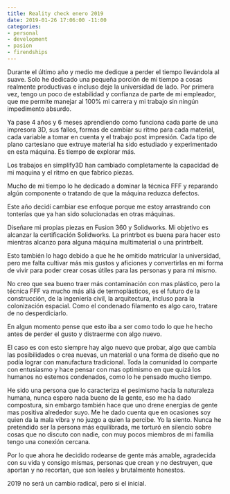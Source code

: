 ```yaml
---
title: Reality check enero 2019
date: 2019-01-26 17:06:00 -11:00
categories:
- personal
- development
- pasion
- firendships
---
```


Durante el último año y medio me dedique a perder el tiempo llevándola al suave. Solo he dedicado una pequeña porción de mi tiempo a cosas realmente productivas e incluso deje la universidad de lado.
Por primera vez, tengo un poco de estabilidad y confianza de parte de mi empleador, que me permite manejar al 100% mi carrera y mi trabajo sin ningún impedimento absurdo.

Ya pase 4 años y 6 meses aprendiendo como funciona cada parte de una impresora 3D, sus fallos, formas de cambiar su ritmo para cada material, cada variable a tomar en cuenta y el trabajo post impresión.
Cada tipo de plano cartesiano que extruye material ha sido estudiado y experimentado en esta máquina. Es tiempo de explorar más. 

Los trabajos en simplify3D han cambiado completamente la capacidad de mi maquina y el ritmo en que fabrico piezas.

Mucho de mi tiempo lo he dedicado a dominar la técnica FFF y reparando algún componente o tratando de que la máquina reduzca defectos.

Este año decidí cambiar ese enfoque porque me estoy arrastrando con tonterías que ya han sido solucionadas en otras máquinas.

Diseñare mi propias piezas en Fusion 360 y Solidworks. Mi objetivo es alcanzar la certificación Solidworks.
La printrbot es buena para hacer esto mientras alcanzo para alguna máquina multimaterial o una printrbelt.

Esto también lo hago debido a que he he omitido matricular la universidad, pero me falta cultivar más mis gustos y aficiones y convertirlas en mi forma de vivir para poder crear cosas útiles para las personas y para mi mismo.

No creo que sea bueno traer más contaminación con mas plástico, pero la técnica FFF va mucho más allá de termoplásticos, es el futuro de la construcción, de la ingeniería civil, la arquitectura, incluso para la colonización espacial. Como el condenado filamento es algo caro, tratare de no desperdiciarlo.

En algun momento pense que esto iba a ser como todo lo que he hecho antes de perder el gusto y distraerme con algo nuevo.

El caso es con esto siempre hay algo nuevo que probar, algo que cambia las posibilidades o crea nuevas, un material o una forma de diseño que no podía lograr con manufactura tradicional. 
Toda la comunidad lo comparte con entusiasmo y hace pensar con mas optimismo en que quizá los humanos no estemos condenados, como lo he pensado mucho tiempo.

He sido una persona que lo caracteriza el pesimismo hacia la naturaleza humana, nunca espero nada bueno de la gente, eso me ha dado compostura, sin embargo también hace que uno drene energías de gente mas positiva alrededor suyo.
Me he dado cuenta que en ocasiones soy quien da la mala vibra y no juzgo a quien la percibe. Yo la siento. 
Nunca he pretendido ser la persona más equilibrada, me torturó en silencio sobre cosas que no discuto con nadie, con muy pocos miembros de mi familia tengo una conexión cercana.

Por lo que ahora he decidido rodearse de gente más amable, agradecida con su vida y consigo mismas, personas que crean y no destruyen, que aportan y no recortan, que son leales y brutalmente honestos.

2019 no será un cambio radical, pero si el inicial.